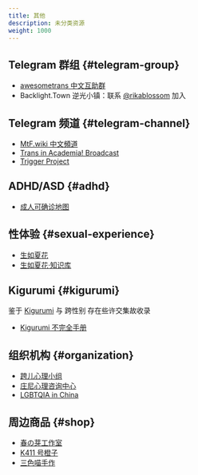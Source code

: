 ```yaml
---
title: 其他
description: 未分类资源
weight: 1000
---
```


## Telegram 群组 {#telegram-group}

- [awesometrans 中文互助群](https://t.me/awesometrans_zh_group)
- Backlight.Town 逆光小镇：联系 [@rikablossom](https://t.me/rikablossom) 加入

## Telegram 频道 {#telegram-channel}

- [MtF.wiki 中文頻道](https://t.me/MtFwiki)
- [Trans in Academia! Broadcast](https://t.me/transacademia)
- [Trigger Project](https://t.me/RichardAndLotus)

## ADHD/ASD {#adhd}

- [成人可确诊地图](https://qingshanasd.cn/medical-map/)

## 性体验 {#sexual-experience}

- [生如夏花](https://bbs.viva-la-vita.org)
- [生如夏花·知识库](https://wiki.viva-la-vita.org)

## Kigurumi {#kigurumi}

鉴于 [Kigurumi](https://ja.wikipedia.org/wiki/美少女着ぐるみ) 与 跨性别 存在些许交集故收录

- [Kigurumi 不完全手册](https://github.com/u-u-z/kigurumi)

## 组织机构 {#organization}

- [跨儿心理小组](https://kuaerxinli.org)
- [庄尼心理咨询中心](http://www.johnnycenter.com)
- [LGBTQIA in China](https://github.com/LGBT-CN/LGBTQIA-In-China)

## 周边商品 {#shop}

- [春の芽工作室](https://shop176105244.taobao.com)
- [K411 号橙子](https://shop215942740.taobao.com)
- [三色喵手作](https://shop593269869.taobao.com)
